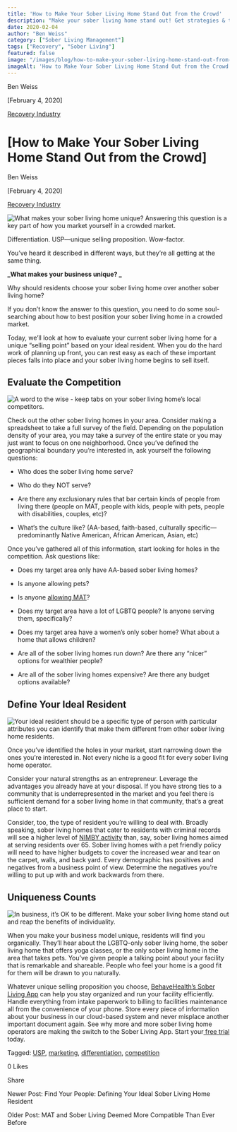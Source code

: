 ```yaml
---
title: 'How to Make Your Sober Living Home Stand Out from the Crowd'
description: "Make your sober living home stand out! Get strategies & tips to differentiate from the competition & attract residents."
date: 2020-02-04
author: "Ben Weiss"
category: ["Sober Living Management"]
tags: ["Recovery", "Sober Living"]
featured: false
image: "/images/blog/how-to-make-your-sober-living-home-stand-out-from-the-crowd/runners_in_a_race.png"
imageAlt: 'How to Make Your Sober Living Home Stand Out from the Crowd'
---
```


Ben Weiss

[February 4, 2020]

[Recovery Industry](/sober-living-app-blog/category/Recovery+Industry)

#  [How to Make Your Sober Living Home Stand Out from the Crowd]

Ben Weiss

[February 4, 2020]

[Recovery Industry](/sober-living-app-blog/category/Recovery+Industry)

![What makes your sober living home unique? Answering this question is a key part of how you market yourself in a crowded market.](/images/blog/how-to-make-your-sober-living-home-stand-out-from-the-crowd/glass_house.png)

Differentiation. USP—unique selling proposition. Wow-factor. 

You’ve heard it described in different ways, but they’re all getting at the same thing. 

**_What makes your business unique?  _**

Why should residents choose your sober living home over another sober living home? 

If you don’t know the answer to this question, you need to do some soul-searching about how to best position your sober living home in a crowded market. 

Today, we’ll look at how to evaluate your current sober living home for a unique “selling point” based on your ideal resident. When you do the hard work of planning up front, you can rest easy as each of these important pieces falls into place and your sober living home begins to sell itself. 

## Evaluate the Competition 

![A word to the wise - keep tabs on your sober living home’s local competitors.](/images/blog/how-to-make-your-sober-living-home-stand-out-from-the-crowd/runners_in_a_race.png)

Check out the other sober living homes in your area. Consider making a spreadsheet to take a full survey of the field. Depending on the population density of your area, you may take a survey of the entire state or you may just want to focus on one neighborhood. Once you’ve defined the geographical boundary you’re interested in, ask yourself the following questions: 

  * Who does the sober living home serve? 

  * Who do they NOT serve? 

  * Are there any exclusionary rules that bar certain kinds of people from living there (people on MAT, people with kids, people with pets, people with disabilities, couples, etc)?

  * What’s the culture like? (AA-based, faith-based, culturally specific—predominantly Native American, African American, Asian, etc)

Once you’ve gathered all of this information, start looking for holes in the competition. Ask questions like:

  * Does my target area only have AA-based sober living homes? 

  * Is anyone allowing pets? 

  * Is anyone [allowing MAT](/sober-living-app-blog/mat-and-sober-living-deemed-more-compatible-than-ever-before)?

  * Does my target area have a lot of LGBTQ people? Is anyone serving them, specifically? 

  * Does my target area have a women’s only sober home? What about a home that allows children? 

  * Are all of the sober living homes run down? Are there any “nicer” options for wealthier people? 

  * Are all of the sober living homes expensive? Are there any budget options available? 

## Define Your Ideal Resident

![Your ideal resident should be a specific type of person with particular attributes you can identify that make them different from other sober living home residents.](/images/blog/how-to-make-your-sober-living-home-stand-out-from-the-crowd/yellow_umbrella_person.png)

Once you’ve identified the holes in your market, start narrowing down the ones you’re interested in. Not every niche is a good fit for every sober living home operator. 

Consider your natural strengths as an entrepreneur. Leverage the advantages you already have at your disposal. If you have strong ties to a community that is underrepresented in the market and you feel there is sufficient demand for a sober living home in that community, that’s a great place to start. 

Consider, too, the type of resident you’re willing to deal with. Broadly speaking, sober living homes that cater to residents with criminal records will see a higher level of [NIMBY activity](/2019/11/19/dealing-with-nimbys-at-your-sober-living-housenbsp) than, say, sober living homes aimed at serving residents over 65. Sober living homes with a pet friendly policy will need to have higher budgets to cover the increased wear and tear on the carpet, walls, and back yard. Every demographic has positives and negatives from a business point of view. Determine the negatives you’re willing to put up with and work backwards from there. 

## Uniqueness Counts 

![In business, it’s OK to be different. Make your sober living home stand out and reap the benefits of individuality.](/images/blog/how-to-make-your-sober-living-home-stand-out-from-the-crowd/special_girl.png)

When you make your business model unique, residents will find you organically. They’ll hear about the LGBTQ-only sober living home, the sober living home that offers yoga classes, or the only sober living home in the area that takes pets. You’ve given people a talking point about your facility that is remarkable and shareable. People who feel your home is a good fit for them will be drawn to you naturally.

Whatever unique selling proposition you choose, [BehaveHealth’s Sober Living App](/) can help you stay organized and run your facility efficiently. Handle everything from intake paperwork to billing to facilities maintenance all from the convenience of your phone. Store every piece of information about your business in our cloud-based system and never misplace another important document again. See why more and more sober living home operators are making the switch to the Sober Living App. Start your[ free trial ](https://behavehealth.com/get-started)today. 

Tagged: [USP](/sober-living-app-blog/tag/USP), [marketing](/sober-living-app-blog/tag/marketing), [differentiation](https://soberlivingapp.com/sober-living-app-blog/tag/differentiation), [competition](https://soberlivingapp.com/sober-living-app-blog/tag/competition)

0 Likes

Share

Newer Post: Find Your People: Defining Your Ideal Sober Living Home Resident

Older Post: MAT and Sober Living Deemed More Compatible Than Ever Before